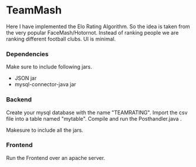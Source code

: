 # TeamMash

Here I have implemented the Elo Rating Algorithm. So the idea is taken from the very popular FaceMash/Hotornot. Instead of ranking people we are ranking different football clubs. UI is minimal.

### Dependencies ###

Make sure to include following jars.

* JSON jar
* mysql-connector-java jar


### Backend ###

Create your mysql database with the name "TEAMRATING". Import the csv file into a table named "mytable".
Compile and run the Posthandler.java .

Makesure to include all the jars.

### Frontend ###

Run the Frontend over an apache server. 
